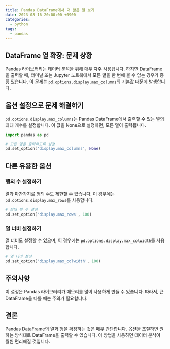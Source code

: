 ```yaml
---
title: Pandas DataFrame에서 더 많은 열 보기
date: 2023-08-16 20:00:00 +0900
categories:
  - python
tags:
  - pandas
---
```


## DataFrame 열 확장: 문제 상황

Pandas 라이브러리는 데이터 분석을 위해 매우 자주 사용됩니다. 하지만 DataFrame을 출력할 때, 터미널 또는 Jupyter 노트북에서 모든 열을 한 번에 볼 수 없는 경우가 종종 있습니다. 이 문제는 `pd.options.display.max_columns`의 기본값 때문에 발생합니다.

## 옵션 설정으로 문제 해결하기

`pd.options.display.max_columns`는 Pandas DataFrame에서 출력할 수 있는 열의 최대 개수를 설정합니다. 이 값을 None으로 설정하면, 모든 열이 출력됩니다.

```python
import pandas as pd

# 모든 열을 출력하도록 설정
pd.set_option('display.max_columns', None)
```

## 다른 유용한 옵션

### 행의 수 설정하기

열과 마찬가지로 행의 수도 제한할 수 있습니다. 이 경우에는 `pd.options.display.max_rows`를 사용합니다.

```python
# 최대 행 수 설정
pd.set_option('display.max_rows', 100)
```

### 열 너비 설정하기

열 너비도 설정할 수 있으며, 이 경우에는 `pd.options.display.max_colwidth`를 사용합니다.

```python
# 열 너비 설정
pd.set_option('display.max_colwidth', 100)
```

## 주의사항

이 설정은 Pandas 라이브러리가 메모리를 많이 사용하게 만들 수 있습니다. 따라서, 큰 DataFrame을 다룰 때는 주의가 필요합니다.

## 결론

Pandas DataFrame의 열과 행을 확장하는 것은 매우 간단합니다. 옵션을 조절하면 원하는 방식대로 DataFrame을 출력할 수 있습니다. 이 방법을 사용하면 데이터 분석이 훨씬 편리해질 것입니다.